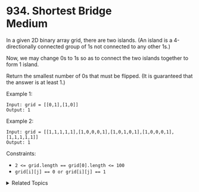 # 934. Shortest Bridge<br> Medium

In a given 2D binary array grid, there are two islands.  (An island is a 4-directionally connected group of 1s not connected to any other 1s.)

Now, we may change 0s to 1s so as to connect the two islands together to form 1 island.

Return the smallest number of 0s that must be flipped.  (It is guaranteed that the answer is at least 1.)

Example 1:

```
Input: grid = [[0,1],[1,0]]
Output: 1
```

Example 2:

```
Input: grid = [[1,1,1,1,1],[1,0,0,0,1],[1,0,1,0,1],[1,0,0,0,1],[1,1,1,1,1]]
Output: 1
```

Constraints:

- `2 <= grid.length == grid[0].length <= 100`
- `grid[i][j] == 0 or grid[i][j] == 1`

<details>

<summary> Related Topics </summary>

-   `Array`
-   `Depth-first search`
-   `Breath-first search`

</details>
